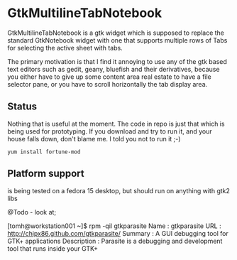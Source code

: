 
# GtkMultilineTabNotebook

GtkMultilineTabNotebook is a gtk widget which is supposed to replace the standard GtkNotebook widget with one that supports multiple rows of Tabs for selecting the active sheet with tabs.

The primary motivation is that I find it annoying to use any of the gtk based text editors such as gedit, geany, bluefish and their derivatives, because you either have to give up some content area real estate to have a file selector pane, or you have to scroll horizontally the tab display area.



## Status

Nothing that is useful at the moment. The code in repo is just that which is being used for prototyping. If you download and try to run it, and your house falls down, don't blame me. I told you not to run it ;-)

    yum install fortune-mod





## Platform support

is being tested on a fedora 15 desktop, but should run on anything with gtk2 libs




@Todo - look at;

[tomh@workstation001 ~]$ rpm -qil gtkparasite
Name        : gtkparasite
URL         : http://chipx86.github.com/gtkparasite/
Summary     : A GUI debugging tool for GTK+ applications
Description :
Parasite is a debugging and development tool that runs inside your GTK+




